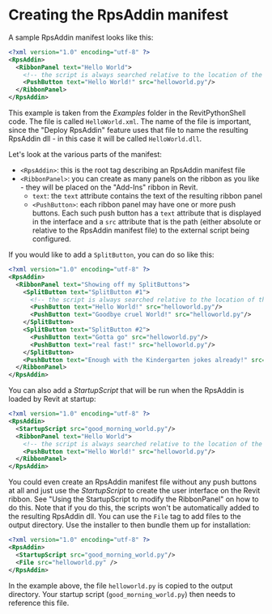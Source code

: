 # Creating the RpsAddin manifest

A sample RpsAddin manifest looks like this:

```xml
<?xml version="1.0" encoding="utf-8" ?>
<RpsAddin>
  <RibbonPanel text="Hello World">
    <!-- the script is always searched relative to the location of the RpsAddin xml file -->
    <PushButton text="Hello World!" src="helloworld.py"/>
  </RibbonPanel>
</RpsAddin>
```

This example is taken from the *Examples* folder in the RevitPythonShell code. The file is called `HelloWorld.xml`. The name of the file is important, since the "Deploy RpsAddin" feature uses that file to name the resulting RpsAddin dll - in this case it will be called `HelloWorld.dll`.

Let's look at the various parts of the manifest:

* `<RpsAddin>`: this is the root tag describing an RpsAddin manifest file
* `<RibbonPanel>`: you can create as many panels on the ribbon as you like - they will be placed on the "Add-Ins" ribbon in Revit.
  * `text`: the `text` attribute contains the text of the resulting ribbon panel 
  * `<PushButton>`: each ribbon panel may have one or more push buttons. Each such push button has a `text` attribute that is displayed in the interface and a `src` attribute that is the path (either absolute or relative to the RpsAddin manifest file) to the external script being configured.

If you would like to add a `SplitButton`, you can do so like this:

```xml
<?xml version="1.0" encoding="utf-8" ?>
<RpsAddin>
  <RibbonPanel text="Showing off my SplitButtons">
    <SplitButton text="SplitButton #1">
      <!-- the script is always searched relative to the location of the RpsAddin xml file -->
      <PushButton text="Hello World!" src="helloworld.py"/>
      <PushButton text="Goodbye cruel World!" src="helloworld.py"/>
    </SplitButton>
    <SplitButton text="SplitButton #2">
      <PushButton text="Gotta go" src="helloworld.py"/>
      <PushButton text="real fast!" src="helloworld.py"/>
    </SplitButton>
    <PushButton text="Enough with the Kindergarten jokes already!" src="helloworld.py"/>
  </RibbonPanel>
</RpsAddin>
```

You can also add a *StartupScript* that will be run when the RpsAddin is loaded by Revit at startup:

```xml
<?xml version="1.0" encoding="utf-8" ?>
<RpsAddin>
  <StartupScript src="good_morning_world.py"/>
  <RibbonPanel text="Hello World">
    <!-- the script is always searched relative to the location of the RpsAddin xml file -->
    <PushButton text="Hello World!" src="helloworld.py"/>
  </RibbonPanel>
</RpsAddin>
```

You could even create an RpsAddin manifest file without any push buttons at all and just use the *StartupScript* to create the user interface on the Revit ribbon. See "Using the StartupScript to modify the RibbonPanel" on how to do this. Note that if you do this, the scripts won't be automatically added to the resulting RpsAddin dll. You can use the `File` tag to add files to the output directory. Use the installer to then bundle them up for installation:

```xml
<?xml version="1.0" encoding="utf-8" ?>
<RpsAddin>
  <StartupScript src="good_morning_world.py"/>
  <File src="helloworld.py" />
</RpsAddin>
```
In the example above, the file `helloworld.py` is copied to the output directory. Your startup script (`good_morning_world.py`) then needs to reference this file.